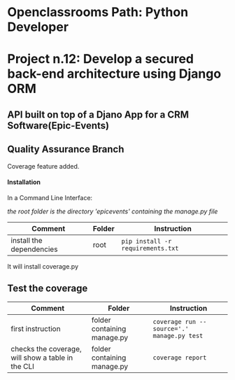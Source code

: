 # Openclassrooms Path: Python Developer
# Project n.12: Develop a secured back-end architecture using Django ORM
## API built on top of a Djano App for a CRM Software(Epic-Events)

## Quality Assurance Branch

Coverage feature added.

#### Installation

In a Command Line Interface:

_the root folder is the directory 'epicevents' containing the manage.py file_

| Comment                                    | Folder                | Instruction                                                             |
|--------------------------------------------|-----------------------|-------------------------------------------------------------------------|
| install the dependencies                   | root                  | ```pip install -r requirements.txt```                                   |

It will install coverage.py

## Test the coverage

| Comment                                           | Folder                       | Instruction                                          |
|---------------------------------------------------|------------------------------|------------------------------------------------------|
| first instruction                                 | folder containing manage.py  | ``` coverage run --source='.' manage.py test  ```    |
| checks the coverage, will show a table in the CLI | folder containing manage.py  | ``` coverage report ```                              |
